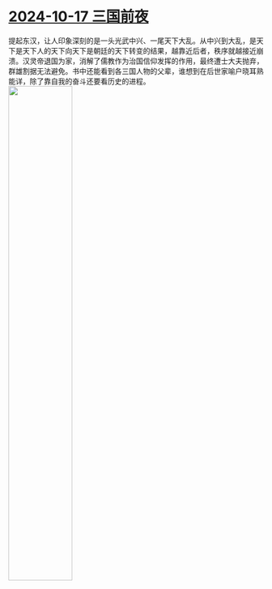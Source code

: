 # [2024-10-17 三国前夜](https://github.com/myccnn/tuix40/issues/40)

提起东汉，让人印象深刻的是一头光武中兴、一尾天下大乱。从中兴到大乱，是天下是天下人的天下向天下是朝廷的天下转变的结果，越靠近后者，秩序就越接近崩溃。汉灵帝退国为家，消解了儒教作为治国信仰发挥的作用，最终遭士大夫抛弃，群雄割据无法避免。书中还能看到各三国人物的父辈，谁想到在后世家喻户晓耳熟能详，除了靠自我的奋斗还要看历史的进程。
<img src="https://github.com/user-attachments/assets/b26767df-151f-4272-be94-71ead8530e0d" width=50%>